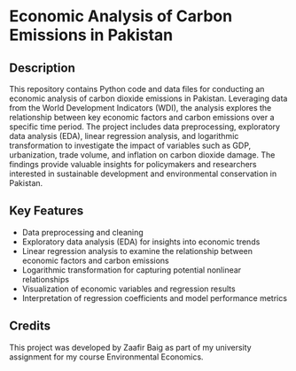 # Economic Analysis of Carbon Emissions in Pakistan

## Description
This repository contains Python code and data files for conducting an economic analysis of carbon dioxide emissions in Pakistan. Leveraging data from the World Development Indicators (WDI), the analysis explores the relationship between key economic factors and carbon emissions over a specific time period. The project includes data preprocessing, exploratory data analysis (EDA), linear regression analysis, and logarithmic transformation to investigate the impact of variables such as GDP, urbanization, trade volume, and inflation on carbon dioxide damage. The findings provide valuable insights for policymakers and researchers interested in sustainable development and environmental conservation in Pakistan.

## Key Features
- Data preprocessing and cleaning
- Exploratory data analysis (EDA) for insights into economic trends
- Linear regression analysis to examine the relationship between economic factors and carbon emissions
- Logarithmic transformation for capturing potential nonlinear relationships
- Visualization of economic variables and regression results
- Interpretation of regression coefficients and model performance metrics

## Credits
This project was developed by Zaafir Baig as part of my university assignment for my course Environmental Economics.
